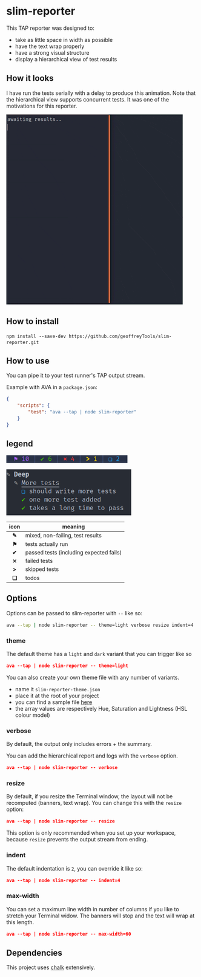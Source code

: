 # slim-reporter

This TAP reporter was designed to:

- take as little space in width as possible
- have the text wrap properly
- have a strong visual structure
- display a hierarchical view of test results

## How it looks
I have run the tests serially with a delay to produce this animation. Note that the hierarchical view supports concurrent tests. It was one of the motivations for this reporter.

![preview](./readme/preview.gif)

## How to install

```
npm install --save-dev https://github.com/geoffreyTools/slim-reporter.git
```


## How to use
You can pipe it to your test runner's TAP output stream.

Example with AVA in a `package.json`:
```json
{
    "scripts": {
        "test": "ava --tap | node slim-reporter"
    }
}
```

## legend

![summary](./readme/summary.png)

![pen](./readme/pen.png)


|  icon  | meaning                                 |
|:------:|-----------------------------------------|
| **✎**  | mixed, non-failing, test results        |
| **⚑**  | tests actually run                      |
| **✔**  | passed tests (including expected fails) |
| **⨯**  | failed tests                            |
| **\>** | skipped tests                           |
| **❏**  | todos                                   |

## Options
Options can be passed to slim-reporter with `--` like so:
```bash
ava --tap | node slim-reporter -- theme=light verbose resize indent=4
```

### theme
The default theme has a `light` and `dark` variant that you can trigger like so 
```json
ava --tap | node slim-reporter -- theme=light
```
You can also create your own theme file with any number of variants.
- name it `slim-reporter-theme.json`
- place it at the root of your project
- you can find a sample file [here](./readme/slim-reporter-theme.json)
- the array values are respectively Hue, Saturation and Lightness (HSL colour model)

### verbose
By default, the output only includes errors + the summary.

You can add the hierarchical report and logs with the `verbose` option.
```json
ava --tap | node slim-reporter -- verbose
```

### resize
By default, if you resize the Terminal window, the layout will not be recomputed (banners, text wrap). You can change this with the `resize` option:
```json
ava --tap | node slim-reporter -- resize
```
This option is only recommended when you set up your workspace, because `resize` prevents the output stream from ending.

### indent
The default indentation is `2`, you can override it like so:
```json
ava --tap | node slim-reporter -- indent=4
```

### max-width
You can set a maximum line width in number of columns if you like to stretch your Terminal widow. The banners will stop and the text will wrap at this length.
```json
ava --tap | node slim-reporter -- max-width=60
```

## Dependencies

This project uses [chalk](https://github.com/chalk/chalk) extensively.